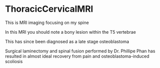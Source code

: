 # ThoracicCervicalMRI
This is MRI imaging focusing on my spine

In this MRI you should note a bony lesion within the T5 vertebrae

This has since been diagnosed as a late stage osteoblastoma

Surgical laminectomy and spinal fusion performed by Dr. Phillipe Phan has resulted in almost ideal recovery from pain and osteoblastoma-induced scoliosis
